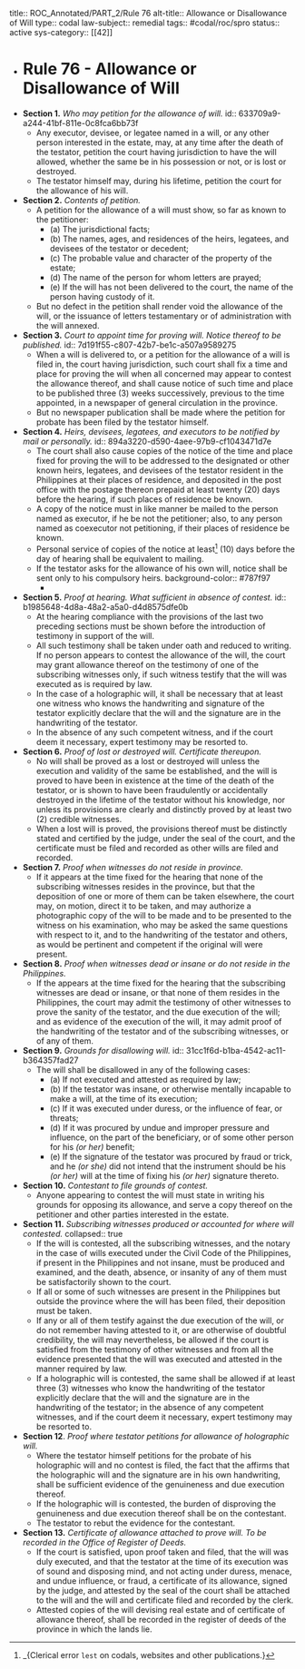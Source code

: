 title:: ROC_Annotated/PART_2/Rule 76
alt-title:: Allowance or Disallowance of Will
type:: codal
law-subject:: remedial
tags:: #codal/roc/spro
status:: active
sys-category:: [[42]]

- # Rule 76 - Allowance or Disallowance of Will
- **Section 1.** *Who may petition for the allowance of will.*
  id:: 633709a9-a244-41bf-811e-0c8fca6bb73f
	- Any executor, devisee, or legatee named in a will, or any other person interested in the estate, may, at any time after the death of the testator, petition the court having jurisdiction to have the will allowed, whether the same be in his possession or not, or is lost or destroyed.
	- The testator himself may, during his lifetime, petition the court for the allowance of his will.
- **Section 2.** *Contents of petition.*
	- A petition for the allowance of a will must show, so far as known to the petitioner:
		- (a) The jurisdictional facts;
		- (b) The names, ages, and residences of the heirs, legatees, and devisees of the testator or decedent;
		- (c) The probable value and character of the property of the estate;
		- (d) The name of the person for whom letters are prayed;
		- (e) If the will has not been delivered to the court, the name of the person having custody of it.
	- But no defect in the petition shall render void the allowance of the will, or the issuance of letters testamentary or of administration with the will annexed.
- **Section 3.** *Court to appoint time for proving will. Notice thereof to be published.*
  id:: 7d191f55-c807-42b7-be1c-a507a9589275
	- When a will is delivered to, or a petition for the allowance of a will is filed in, the court having jurisdiction, such court shall fix a time and place for proving the will when all concerned may appear to contest the allowance thereof, and shall cause notice of such time and place to be published three (3) weeks successively, previous to the time appointed, in a newspaper of general circulation in the province.
	- But no newspaper publication shall be made where the petition for probate has been filed by the testator himself.
- **Section 4.** *Heirs, devisees, legatees, and executors to be notified by mail or personally.*
  id:: 894a3220-d590-4aee-97b9-cf1043471d7e
	- The court shall also cause copies of the notice of the time and place fixed for proving the will to be addressed to the designated or other known heirs, legatees, and devisees of the testator resident in the Philippines at their places of residence, and deposited in the post office with the postage thereon prepaid at least twenty (20) days before the hearing, if such places of residence be known.
	- A copy of the notice must in like manner be mailed to the person named as executor, if he be not the petitioner; also, to any person named as coexecutor not petitioning, if their places of residence be known.
	- Personal service of copies of the notice at least[^1] (10) days before the day of hearing shall be equivalent to mailing.
	- If the testator asks for the allowance of his own will, notice shall be sent only to his compulsory heirs.
	  background-color:: #787f97
		- [^1]: _{Clerical error `lest` on codals, websites and other publications.}
- **Section 5.** *Proof at hearing. What sufficient in absence of contest.*
  id:: b1985648-4d8a-48a2-a5a0-d4d8575dfe0b
	- At the hearing compliance with the provisions of the last two preceding sections must be shown before the introduction of testimony in support of the will.
	- All such testimony shall be taken under oath and reduced to writing. If no person appears to contest the allowance of the will, the court may grant allowance thereof on the testimony of one of the subscribing witnesses only, if such witness testify that the will was executed as is required by law.
	- In the case of a holographic will, it shall be necessary that at least one witness who knows the handwriting and signature of the testator explicitly declare that the will and the signature are in the handwriting of the testator.
	- In the absence of any such competent witness, and if the court deem it necessary, expert testimony may be resorted to.
- **Section 6.** *Proof of lost or destroyed will. Certificate thereupon.*
	- No will shall be proved as a lost or destroyed will unless the execution and validity of the same be established, and the will is proved to have been in existence at the time of the death of the testator, or is shown to have been fraudulently or accidentally destroyed in the lifetime of the testator without his knowledge, nor unless its provisions are clearly and distinctly proved by at least two (2) credible witnesses.
	- When a lost will is proved, the provisions thereof must be distinctly stated and certified by the judge, under the seal of the court, and the certificate must be filed and recorded as other wills are filed and recorded.
- **Section 7.** *Proof when witnesses do not reside in province.*
	- If it appears at the time fixed for the hearing that none of the subscribing witnesses resides in the province, but that the deposition of one or more of them can be taken elsewhere, the court may, on motion, direct it to be taken, and may authorize a photographic copy of the will to be made and to be presented to the witness on his examination, who may be asked the same questions with respect to it, and to the handwriting of the testator and others, as would be pertinent and competent if the original will were present.
- **Section 8.** *Proof when witnesses dead or insane or do not reside in the Philippines.*
	- If the appears at the time fixed for the hearing that the subscribing witnesses are dead or insane, or that none of them resides in the Philippines, the court may admit the testimony of other witnesses to prove the sanity of the testator, and the due execution of the will; and as evidence of the execution of the will, it may admit proof of the handwriting of the testator and of the subscribing witnesses, or of any of them.
- **Section 9.** *Grounds for disallowing will.*
  id:: 31cc1f6d-b1ba-4542-ac11-b364357fad27
	- The will shall be disallowed in any of the following cases:
		- (a) If not executed and attested as required by law;
		- (b) If the testator was insane, or otherwise mentally incapable to make a will, at the time of its execution;
		- (c) If it was executed under duress, or the influence of fear, or threats;
		- (d) If it was procured by undue and improper pressure and influence, on the part of the beneficiary, or of some other person for his *(or her)* benefit;
		- (e) If the signature of the testator was procured by fraud or trick, and he *(or she)* did not intend that the instrument should be his *(or her)* will at the time of fixing his *(or her)* signature thereto.
- **Section 10.** *Contestant to file grounds of contest.*
	- Anyone appearing to contest the will must state in writing his grounds for opposing its allowance, and serve a copy thereof on the petitioner and other parties interested in the estate.
- **Section 11.** *Subscribing witnesses produced or accounted for where will contested.*
  collapsed:: true
	- If the will is contested, all the subscribing witnesses, and the notary in the case of wills executed under the Civil Code of the Philippines, if present in the Philippines and not insane, must be produced and examined, and the death, absence, or insanity of any of them must be satisfactorily shown to the court.
	- If all or some of such witnesses are present in the Philippines but outside the province where the will has been filed, their deposition must be taken.
	- If any or all of them testify against the due execution of the will, or do not remember having attested to it, or are otherwise of doubtful credibility, the will may nevertheless, be allowed if the court is satisfied from the testimony of other witnesses and from all the evidence presented that the will was executed and attested in the manner required by law.
	- If a holographic will is contested, the same shall be allowed if at least three (3) witnesses who know the handwriting of the testator explicitly declare that the will and the signature are in the handwriting of the testator; in the absence of any competent witnesses, and if the court deem it necessary, expert testimony may be resorted to.
- **Section 12**. *Proof where testator petitions for allowance of holographic will.*
	- Where the testator himself petitions for the probate of his holographic will and no contest is filed, the fact that the affirms that the holographic will and the signature are in his own handwriting, shall be sufficient evidence of the genuineness and due execution thereof.
	- If the holographic will is contested, the burden of disproving the genuineness and due execution thereof shall be on the contestant.
	- The testator to rebut the evidence for the contestant.
- **Section 13.** *Certificate of allowance attached to prove will. To be recorded in the Office of Register of Deeds.*
	- If the court is satisfied, upon proof taken and filed, that the will was duly executed, and that the testator at the time of its execution was of sound and disposing mind, and not acting under duress, menace, and undue influence, or fraud, a certificate of its allowance, signed by the judge, and attested by the seal of the court shall be attached to the will and the will and certificate filed and recorded by the clerk.
	- Attested copies of the will devising real estate and of certificate of allowance thereof, shall be recorded in the register of deeds of the province in which the lands lie.
